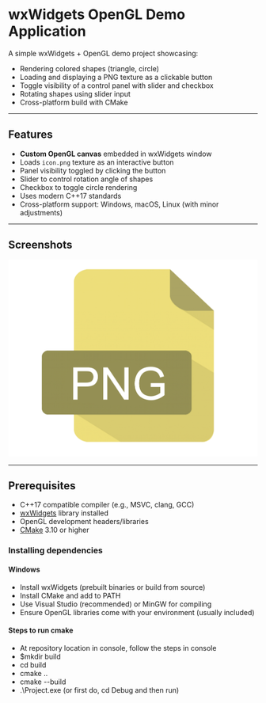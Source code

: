 # wxWidgets OpenGL Demo Application

A simple wxWidgets + OpenGL demo project showcasing:

- Rendering colored shapes (triangle, circle)
- Loading and displaying a PNG texture as a clickable button
- Toggle visibility of a control panel with slider and checkbox
- Rotating shapes using slider input
- Cross-platform build with CMake

---

## Features

- **Custom OpenGL canvas** embedded in wxWidgets window
- Loads `icon.png` texture as an interactive button
- Panel visibility toggled by clicking the button
- Slider to control rotation angle of shapes
- Checkbox to toggle circle rendering
- Uses modern C++17 standards
- Cross-platform support: Windows, macOS, Linux (with minor adjustments)

---

## Screenshots

![](icon.png)

---

## Prerequisites

- C++17 compatible compiler (e.g., MSVC, clang, GCC)
- [wxWidgets](https://www.wxwidgets.org/) library installed
- OpenGL development headers/libraries
- [CMake](https://cmake.org/) 3.10 or higher

### Installing dependencies

#### Windows

- Install wxWidgets (prebuilt binaries or build from source)
- Install CMake and add to PATH
- Use Visual Studio (recommended) or MinGW for compiling
- Ensure OpenGL libraries come with your environment (usually included)

#### Steps to run cmake

- At repository location in console, follow the steps in console
- $mkdir build
- cd build
- cmake ..
- cmake --build 
- .\Project.exe (or first do, cd Debug and then run)
